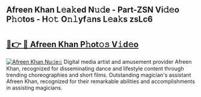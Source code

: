 ## Afreen Khan L𝚎a𝚔ed N𝚞𝚍e - Part-ZSN Vi𝚍𝚎o P𝚑𝚘tos - H𝚘𝚝 O𝚗𝚕yf𝚊ns L𝚎a𝚔s zsLc6

# <h2><a href="http://kfeeute.oniu.top/?m=Afreen+Khan">🔗👉 🔴 Afreen Khan P𝚑ot𝚘𝚜 V𝚒d𝚎o</a></h2>

[![Afreen Khan Nu𝚍e𝚜](https://i.imgur.com/0qMVB7G.gif)](http://kfeeute.oniu.top/?m=Afreen+Khan)
Digital media artist and amusement provider Afreen Khan, recognized for disseminating dance and lifestyle content through trending choreographies and short films. Outstanding magician's assistant Afreen Khan, recognized for their remarkable abilities and accomplishments in assisting magicians.  
